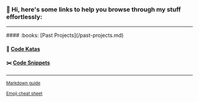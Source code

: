 ### 👋 Hi, here's some links to help you browse through my stuff effortlessly:
<hr/>
<!--
#### :seedling: [Current Project]()
-->
#### :books: [Past Projects](/past-projects.md)

#### :sushi: [Code Katas](/code-katas.md)

#### :scissors: [Code Snippets](https://github.com/kevinngth/snippets)

<!--
To-do list:
fill up past projects and code katas page
-->
<hr/>
<sup><a href="https://github.com/adam-p/markdown-here/wiki/markdown-cheatsheet">Markdown guide</a></sup>

<sup><a href="https://www.webfx.com/tools/emoji-cheat-sheet/">Emoji cheat sheet</a></sup>
  
